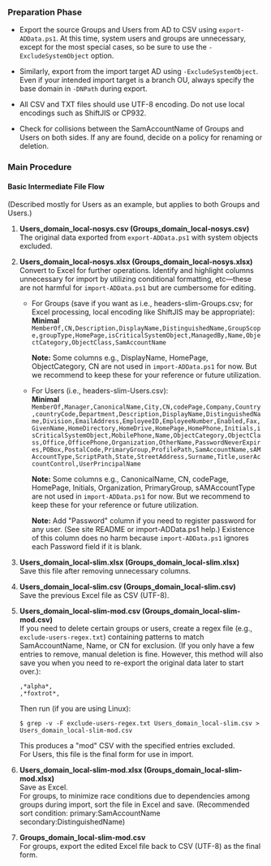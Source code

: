 ### Preparation Phase

- Export the source Groups and Users from AD to CSV using `export-ADData.ps1`. At this time, system users and groups are unnecessary, except for the most special cases, so be sure to use the `-ExcludeSystemObject` option.

- Similarly, export from the import target AD using `-ExcludeSystemObject`. Even if your intended import target is a branch OU, always specify the base domain in `-DNPath` during export.

- All CSV and TXT files should use UTF-8 encoding. Do not use local encodings such as ShiftJIS or CP932.

- Check for collisions between the SamAccountName of Groups and Users on both sides. If any are found, decide on a policy for renaming or deletion.


### Main Procedure

#### Basic Intermediate File Flow
(Described mostly for Users as an example, but applies to both Groups and Users.)

1. **Users_domain_local-nosys.csv (Groups_domain_local-nosys.csv)**  
   The original data exported from `export-ADData.ps1` with system objects excluded.

2. **Users_domain_local-nosys.xlsx (Groups_domain_local-nosys.xlsx)**  
   Convert to Excel for further operations. Identify and highlight columns unnecessary for import by utilizing conditional formatting, etc—these are not harmful for `import-ADData.ps1` but are cumbersome for editing.

   - For Groups (save if you want as i.e., headers-slim-Groups.csv; for Excel processing, local encoding like ShiftJIS may be appropriate):  
     **Minimal**  
     `MemberOf,CN,Description,DisplayName,DistinguishedName,GroupScope,groupType,HomePage,isCriticalSystemObject,ManagedBy,Name,ObjectCategory,ObjectClass,SamAccountName`  

     **Note:** Some columns e.g., DisplayName, HomePage, ObjectCategory, CN are not used in `import-ADData.ps1` for now. But we recommend to keep these for your reference or future utilization.

   - For Users (i.e., headers-slim-Users.csv):  
     **Minimal**  
     `MemberOf,Manager,CanonicalName,City,CN,codePage,Company,Country,countryCode,Department,Description,DisplayName,DistinguishedName,Division,EmailAddress,EmployeeID,EmployeeNumber,Enabled,Fax,GivenName,HomeDirectory,HomeDrive,HomePage,HomePhone,Initials,isCriticalSystemObject,MobilePhone,Name,ObjectCategory,ObjectClass,Office,OfficePhone,Organization,OtherName,PasswordNeverExpires,POBox,PostalCode,PrimaryGroup,ProfilePath,SamAccountName,sAMAccountType,ScriptPath,State,StreetAddress,Surname,Title,userAccountControl,UserPrincipalName`  

     **Note:** Some columns e.g., CanonicalName, CN, codePage, HomePage, Initials, Organization, PrimaryGroup, sAMAccountType are not used in `import-ADData.ps1` for now. But we recommend to keep these for your reference or future utilization.

     **Note:** Add "Password" column if you need to register password for any user. (See site README or import-ADData.ps1 help.) Existence of this column does no harm because `import-ADData.ps1` ignores each Password field if it is blank.

3. **Users_domain_local-slim.xlsx (Groups_domain_local-slim.xlsx)**  
   Save this file after removing unnecessary columns.

4. **Users_domain_local-slim.csv (Groups_domain_local-slim.csv)**  
   Save the previous Excel file as CSV (UTF-8).

5. **Users_domain_local-slim-mod.csv (Groups_domain_local-slim-mod.csv)**  
   If you need to delete certain groups or users, create a regex file (e.g., `exclude-users-regex.txt`) containing patterns to match SamAccountName, Name, or CN for exclusion. (If you only have a few entries to remove, manual deletion is fine. However, this method will also save you when you need to re-export the original data later to start over.):  
   ```
   ,*alpha*,
   ,*foxtrot*,
   ```
   Then run (if you are using Linux):  
   ```
   $ grep -v -F exclude-users-regex.txt Users_domain_local-slim.csv > Users_domain_local-slim-mod.csv
   ```
   This produces a "mod" CSV with the specified entries excluded.  
   For Users, this file is the final form for use in import.

6. **Users_domain_local-slim-mod.xlsx (Groups_domain_local-slim-mod.xlsx)**  
   Save as Excel.  
   For groups, to minimize race conditions due to dependencies among groups during import, sort the file in Excel and save. (Recommended sort condition: primary:SamAccountName secondary:DistinguishedName)

7. **Groups_domain_local-slim-mod.csv**  
   For groups, export the edited Excel file back to CSV (UTF-8) as the final form.
